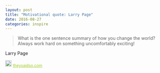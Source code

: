 ```yaml
---
layout: post
title: "Motivational quote: Larry Page"
date: 2016-08-27
categories: inspire
---
```

> What is the one sentence summary of how you change the world? Always work hard on something uncomfortably exciting!

Larry Page

<span style="z-index:50;font-size:0.9em;"><img src="https://theysaidso.com/branding/theysaidso.png" height="20" width="20" alt="theysaidso.com"/><a href="https://theysaidso.com" title="Powered by quotes from theysaidso.com" style="color: #9fcc25; margin-left: 4px; vertical-align: middle;">theysaidso.com</a></span>
